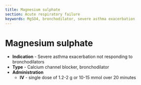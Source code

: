 ```yaml
---
title: Magnesium sulphate
section: Acute respiratory failure
keywords: MgSO4, bronchodilator, severe asthma exacerbation
---
```


# Magnesium sulphate

- **Indication** - Severe asthma exacerbation not responding to bronchodilators
- **Type** - Calcium channel blocker, bronchodilator
- **Administration**
  - **IV** - single dose of 1.2-2 g or 10-15 mmol over 20 minutes
